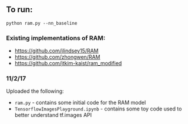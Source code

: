 ## To run:
```
python ram.py --nn_baseline
```

### Existing implementations of RAM:
* https://github.com/jlindsey15/RAM
* https://github.com/zhongwen/RAM
* https://github.com/jtkim-kaist/ram_modified

### 11/2/17

Uploaded the following:
* `ram.py` - contains some initial code for the RAM model
* `TensorflowImagesPlayground.ipynb` - contains some toy code used to better understand tf.images API
